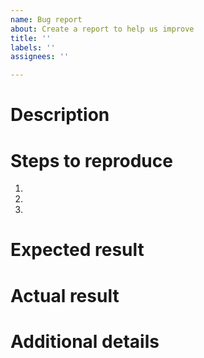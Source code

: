 ```yaml
---
name: Bug report
about: Create a report to help us improve
title: ''
labels: ''
assignees: ''

---
```


# Description

# Steps to reproduce

1.
2.
3.

# Expected result

# Actual result

# Additional details
